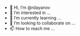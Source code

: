 - 👋 Hi, I’m @rdayanov
- 👀 I’m interested in ...
- 🌱 I’m currently learning ...
- 💞️ I’m looking to collaborate on ...
- 📫 How to reach me ...

<!---
rdayanov/rdayanov is a ✨ special ✨ repository because its `README.md` (this file) appears on your GitHub profile.
You can click the Preview link to take a look at your changes.
--->
